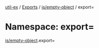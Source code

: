 [util-ex](../README.md) / [Exports](../modules.md) / [is/empty-object](is_empty_object.md) / export=

# Namespace: export=

[is/empty-object](is_empty_object.md).export=
